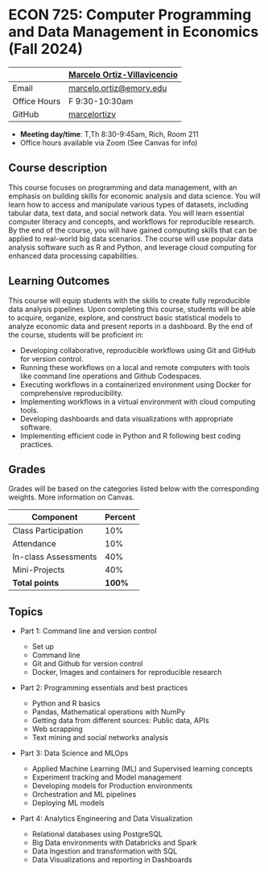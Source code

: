 # ECON 725: Computer Programming and Data Management in Economics (Fall 2024)

|  | [Marcelo Ortiz-Villavicencio](https://marcelortiz.com/) |
|--------------|--------------------------------------------------------------|
| Email | [marcelo.ortiz@emory.edu](mailto:marcelo.ortiz@emory.edu) |
| Office Hours | F 9:30-10:30am |
| GitHub | [marcelortizv](https://github.com/marcelortizv) |

* **Meeting day/time**: T,Th 8:30-9:45am, Rich, Room 211
* Office hours available via Zoom (See Canvas for info)

## Course description ##

This course focuses on programming and data management, with an emphasis on building skills
for economic analysis and data science. You will learn how to access and manipulate various
types of datasets, including tabular data, text data, and social network data. You will learn
essential computer literacy and concepts, and workflows for reproducible research. By the end
of the course, you will have gained computing skills that can be applied to real-world big data
scenarios. The course will use popular data analysis software such as R and Python, and
leverage cloud computing for enhanced data processing capabilities.


## Learning Outcomes ##

This course will equip students with the skills to create fully reproducible data analysis
pipelines. Upon completing this course, students will be able to acquire, organize, explore, and
construct basic statistical models to analyze economic data and present reports in a dashboard.
By the end of the course, students will be proficient in:

* Developing collaborative, reproducible workflows using Git and GitHub for version
control.
* Running these workflows on a local and remote computers with tools like command line
operations and Github Codespaces.
* Executing workflows in a containerized environment using Docker for comprehensive
reproducibility.
* Implementing workflows in a virtual environment with cloud computing tools.
* Developing dashboards and data visualizations with appropriate software.
* Implementing efficient code in Python and R following best coding practices.

## Grades ##

Grades will be based on the categories listed below with the corresponding weights. More information on Canvas.

Component                    |   Percent  |
-----------------------------|------------|
Class Participation          |    10%     |
Attendance                   |    10%     |
In-class Assessments         |    40%     |
Mini-Projects                |    40%     |
**Total points**             |  **100%**  |

## Topics ##

* Part 1: Command line and version control
  * Set up
  * Command line
  * Git and Github for version control
  * Docker, Images and containers for reproducible research

* Part 2: Programming essentials and best practices
  * Python and R basics
  * Pandas, Mathematical operations with NumPy
  * Getting data from different sources: Public data, APIs
  * Web scrapping
  * Text mining and social networks analysis

* Part 3: Data Science and MLOps
  * Applied Machine Learning (ML) and Supervised learning concepts
  * Experiment tracking and Model management
  * Developing models for Production environments
  * Orchestration and ML pipelines
  * Deploying ML models
  
* Part 4: Analytics Engineering and Data Visualization
  * Relational databases using PostgreSQL
  * Big Data environments with Databricks and Spark
  * Data Ingestion and transformation with SQL
  * Data Visualizations and reporting in Dashboards


